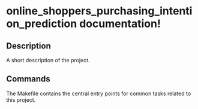 # online_shoppers_purchasing_intention_prediction documentation!

## Description

A short description of the project.

## Commands

The Makefile contains the central entry points for common tasks related to this project.

